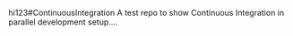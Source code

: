 hi123#ContinuousIntegration
A test repo to show Continuous Integration in parallel development setup....
